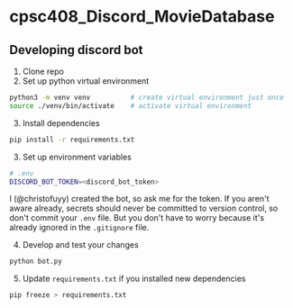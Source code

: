 # cpsc408_Discord_MovieDatabase

## Developing discord bot

1. Clone repo
2. Set up python virtual environment

```bash
python3 -m venv venv          # create virtual environment just once
source ./venv/bin/activate    # activate virtual environment
```

3. Install dependencies

```bash
pip install -r requirements.txt
```

3. Set up environment variables

```bash
# .env
DISCORD_BOT_TOKEN=<discord_bot_token>
```

I (@christofuyy) created the bot, so ask me for the token. If you aren't
aware already, secrets should never be committed to version control, so don't commit
your `.env` file. But you don't have to worry because it's already ignored in
the `.gitignore` file.

4. Develop and test your changes

```bash
python bot.py
```

5. Update `requirements.txt` if you installed new dependencies

```bash
pip freeze > requirements.txt
```
